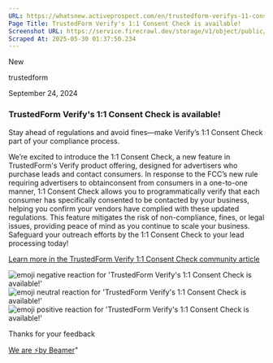 ```yaml
---
URL: https://whatsnew.activeprospect.com/en/trustedform-verifys-11-consent-check-is-available
Page Title: TrustedForm Verify's 1:1 Consent Check is available!
Screenshot URL: https://service.firecrawl.dev/storage/v1/object/public/media/screenshot-681dcb26-1538-41ad-a1e8-2dd96dfe5138.png
Scraped At: 2025-05-30 01:37:50.234
---
```

New






trustedform



September 24, 2024

### TrustedForm Verify's 1:1 Consent Check is available!

Stay ahead of regulations and avoid fines—make Verify’s 1:1 Consent Check part of your compliance process.

We’re excited to introduce the 1:1 Consent Check, a new feature in TrustedForm's Verify product offering, designed for advertisers who purchase leads and contact consumers. In response to the FCC’s new rule requiring advertisers to obtainconsent from consumers in a one-to-one manner, 1:1 Consent Check allows you to programmatically verify that each consumer has specifically consented to be contacted by your business, helping you confirm your vendors have complied with these updated regulations. This feature mitigates the risk of non-compliance, fines, or legal issues, providing peace of mind as you continue to scale your business. Safeguard your outreach efforts by the 1:1 Consent Check to your lead processing today!

[Learn more in the TrustedForm Verify 1:1 Consent Check community article](https://community.activeprospect.com/posts/5471724-trustedform-verify-1-1-consent-check)

![emoji negative reaction for 'TrustedForm Verify's 1:1 Consent Check is available!'](https://app.getbeamer.com/images/emojiNeg.svg)![emoji neutral reaction for 'TrustedForm Verify's 1:1 Consent Check is available!'](https://app.getbeamer.com/images/emojiNeut.svg)![emoji positive reaction for 'TrustedForm Verify's 1:1 Consent Check is available!'](https://app.getbeamer.com/images/emojiPos.svg)

Thanks for your feedback

[We are ⚡by Beamer](https://www.getbeamer.com/?ref=watermark_MErKJCnu12412_public&company=ActiveProspect&watermarkRef=powered&utm_term=MErKJCnu12412&utm_content=ActiveProspect&utm_source=standalone&utm_medium=footer&utm_campaign=powered)"

